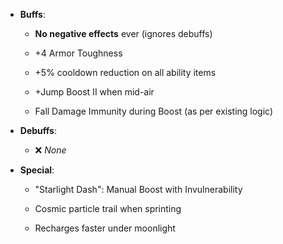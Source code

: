 - **Buffs**:
    
    - **No negative effects** ever (ignores debuffs)
        
    - +4 Armor Toughness
        
    - +5% cooldown reduction on all ability items
        
    - +Jump Boost II when mid-air
        
    - Fall Damage Immunity during Boost (as per existing logic)
        
- **Debuffs**:
    
    - ❌ _None_
        
- **Special**:
    
    - "Starlight Dash": Manual Boost with Invulnerability
        
    - Cosmic particle trail when sprinting
        
    - Recharges faster under moonlight
        